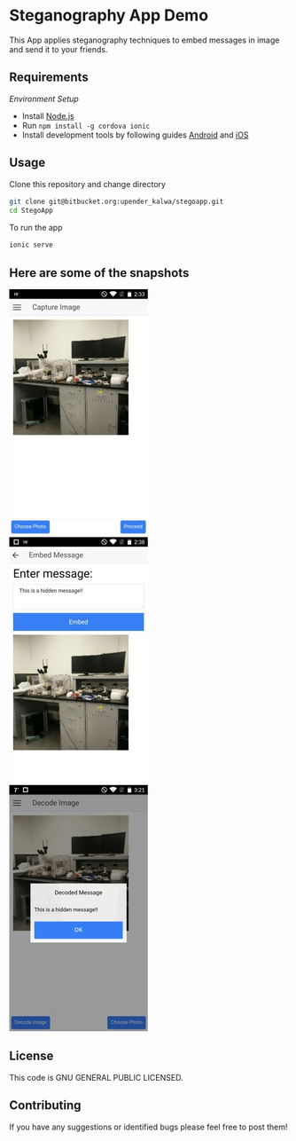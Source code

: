 Steganography App Demo
=====================

This App applies steganography techniques to embed messages in image and send it to your friends.

Requirements
--------------

*Environment Setup*

- Install [Node.js]
- Run ``npm install -g cordova ionic``
- Install development tools by following guides [Android] and [iOS]

Usage
-------
Clone this repository and change directory
```bash
git clone git@bitbucket.org:upender_kalwa/stegoapp.git
cd StegoApp
```

To run the app
```bash
ionic serve
```

Here are some of the snapshots
------------------------------

![image1]  &nbsp; &nbsp; &nbsp;  ![image2] &nbsp; &nbsp; &nbsp; ![image3]

License
---------

This code is GNU GENERAL PUBLIC LICENSED.

Contributing
-------------

If you have any suggestions or identified bugs please feel free to post
them!

  
 [Node.js]: http://nodejs.org
 [Android]: https://cordova.apache.org/docs/en/6.x/guide/platforms/android/
 [iOS]: https://cordova.apache.org/docs/en/6.x/guide/platforms/ios/
 [image1]: images/image1.jpg
 [image2]: images/image2.jpg
 [image3]: images/image3.jpg